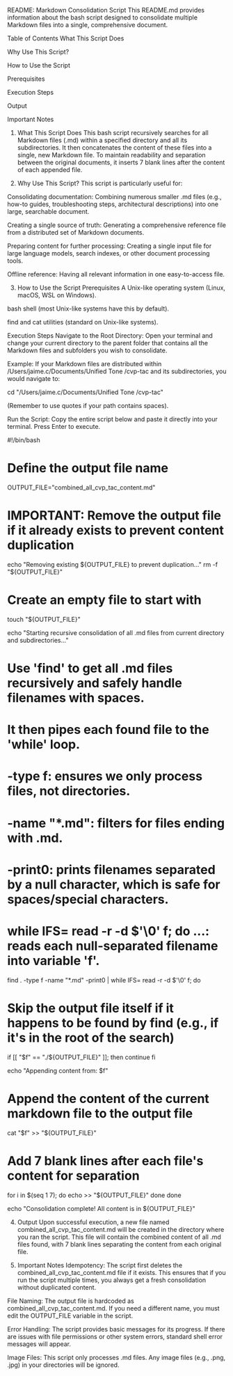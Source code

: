 README: Markdown Consolidation Script
This README.md provides information about the bash script designed to consolidate multiple Markdown files into a single, comprehensive document.

Table of Contents
What This Script Does

Why Use This Script?

How to Use the Script

Prerequisites

Execution Steps

Output

Important Notes

1. What This Script Does
This bash script recursively searches for all Markdown files (.md) within a specified directory and all its subdirectories. It then concatenates the content of these files into a single, new Markdown file. To maintain readability and separation between the original documents, it inserts 7 blank lines after the content of each appended file.

2. Why Use This Script?
This script is particularly useful for:

Consolidating documentation: Combining numerous smaller .md files (e.g., how-to guides, troubleshooting steps, architectural descriptions) into one large, searchable document.

Creating a single source of truth: Generating a comprehensive reference file from a distributed set of Markdown documents.

Preparing content for further processing: Creating a single input file for large language models, search indexes, or other document processing tools.

Offline reference: Having all relevant information in one easy-to-access file.

3. How to Use the Script
Prerequisites
A Unix-like operating system (Linux, macOS, WSL on Windows).

bash shell (most Unix-like systems have this by default).

find and cat utilities (standard on Unix-like systems).

Execution Steps
Navigate to the Root Directory: Open your terminal and change your current directory to the parent folder that contains all the Markdown files and subfolders you wish to consolidate.

Example: If your Markdown files are distributed within /Users/jaime.c/Documents/Unified Tone /cvp-tac and its subdirectories, you would navigate to:

cd "/Users/jaime.c/Documents/Unified Tone /cvp-tac"

(Remember to use quotes if your path contains spaces).

Run the Script: Copy the entire script below and paste it directly into your terminal. Press Enter to execute.

#!/bin/bash

# Define the output file name
OUTPUT_FILE="combined_all_cvp_tac_content.md"

# IMPORTANT: Remove the output file if it already exists to prevent content duplication
echo "Removing existing ${OUTPUT_FILE} to prevent duplication..."
rm -f "${OUTPUT_FILE}"

# Create an empty file to start with
touch "${OUTPUT_FILE}"

echo "Starting recursive consolidation of all .md files from current directory and subdirectories..."

# Use 'find' to get all .md files recursively and safely handle filenames with spaces.
# It then pipes each found file to the 'while' loop.
# -type f: ensures we only process files, not directories.
# -name "*.md": filters for files ending with .md.
# -print0: prints filenames separated by a null character, which is safe for spaces/special characters.
# while IFS= read -r -d $'\0' f; do ...: reads each null-separated filename into variable 'f'.
find . -type f -name "*.md" -print0 | while IFS= read -r -d $'\0' f; do
  # Skip the output file itself if it happens to be found by find (e.g., if it's in the root of the search)
  if [[ "$f" == "./${OUTPUT_FILE}" ]]; then
    continue
  fi

  echo "Appending content from: $f"
  # Append the content of the current markdown file to the output file
  cat "$f" >> "${OUTPUT_FILE}"

  # Add 7 blank lines after each file's content for separation
  for i in $(seq 1 7); do
    echo >> "${OUTPUT_FILE}"
  done
done

echo "Consolidation complete! All content is in ${OUTPUT_FILE}"

4. Output
Upon successful execution, a new file named combined_all_cvp_tac_content.md will be created in the directory where you ran the script. This file will contain the combined content of all .md files found, with 7 blank lines separating the content from each original file.

5. Important Notes
Idempotency: The script first deletes the combined_all_cvp_tac_content.md file if it exists. This ensures that if you run the script multiple times, you always get a fresh consolidation without duplicated content.

File Naming: The output file is hardcoded as combined_all_cvp_tac_content.md. If you need a different name, you must edit the OUTPUT_FILE variable in the script.

Error Handling: The script provides basic messages for its progress. If there are issues with file permissions or other system errors, standard shell error messages will appear.

Image Files: This script only processes .md files. Any image files (e.g., .png, .jpg) in your directories will be ignored.
